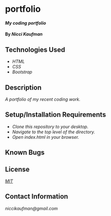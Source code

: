 # portfolio

#### _My coding portfolio_

#### By _**Nicci Kaufman**_

## Technologies Used

* _HTML_
* _CSS_
* _Bootstrap_

## Description

_A portfolio of my recent coding work._

## Setup/Installation Requirements

* _Clone this repository to your desktop._
* _Navigate to the top level of the directory._
* _Open index.html in your browser._


## Known Bugs



## License

_[MIT](https://en.wikipedia.org/wiki/MIT_License)_

## Contact Information

_niccikaufman@gmail.com_